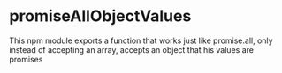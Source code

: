 # promiseAllObjectValues
This npm module exports a function that works just like promise.all, only instead of accepting an array, accepts an object that his values are promises
